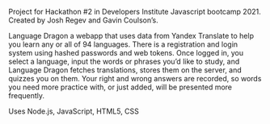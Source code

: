 

Project for Hackathon #2 in Developers Institute Javascript bootcamp 2021. Created by Josh Regev and Gavin Coulson’s.

Language Dragon a webapp that uses data from Yandex Translate to help you learn any or all of 94 languages. There is a registration and login system using hashed passwords and web tokens. Once logged in, you select a language, input the words or phrases you’d like to study, and Language Dragon fetches translations, stores them on the server, and quizzes you on them. Your right and wrong answers are recorded, so words you need more practice with, or just added, will be presented more frequently.

Uses Node.js, JavaScript, HTML5, CSS

